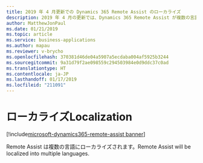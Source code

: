 ```yaml
---
title: 2019 年 4 月更新での Dynamics 365 Remote Assist のローカライズ
description: 2019 年 4 月の更新では、Dynamics 365 Remote Assist が複数の言語にローカライズされます。
author: MatthewJonPaul
ms.date: 01/21/2019
ms.topic: article
ms.service: business-applications
ms.author: mapau
ms.reviewer: v-brycho
ms.openlocfilehash: 370381d46de04a5907a5ecdaba004af5925b3244
ms.sourcegitcommit: 9a31d79f2ae098559c294503984e0d9ddc37c0ad
ms.translationtype: HT
ms.contentlocale: ja-JP
ms.lasthandoff: 01/17/2019
ms.locfileid: "211091"
---
```

# <a name="localization"></a><span data-ttu-id="d218b-103">ローカライズ</span><span class="sxs-lookup"><span data-stu-id="d218b-103">Localization</span></span>
[!include[microsoft-dynamics365-remote-assist banner](../../includes/microsoft-dynamics365-remote-assist.md)]

<span data-ttu-id="d218b-104">Remote Assist は複数の言語にローカライズされます。</span><span class="sxs-lookup"><span data-stu-id="d218b-104">Remote Assist will be localized into multiple languages.</span></span>  
